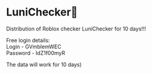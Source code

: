 # LuniChecker👑
Distribution of Roblox checker LuniChecker for 10 days!!!

Free login details:  
Login - GVmbIemWEC  
Password - IdZ1f00myR  

The data will work for 10 days)
